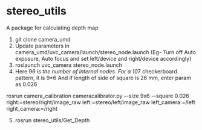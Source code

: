 # stereo_utils
A package for calculating depth map 

1. git clone camera_umd
2. Update parameters in camera_umd/uvc_camera/launch/stereo_node.launch (Eg- Turn off Auto exposure, Auto focus and set left/device and right/device accordingly)
3.  roslaunch uvc_camera stereo_node.launch
4. Here 9*6 is the number of internal nodes. For a  10*7 checkerboard pattern, it is 9*6
And if length of side of square is 26 mm, enter param as 0.026

rosrun camera_calibration cameracalibrator.py --size 9x6 --square 0.026 right:=stereo/right/image_raw left:=stereo/left/image_raw left_camera:=/left right_camera:=/right

5. rosrun stereo_utils/Get_Depth

